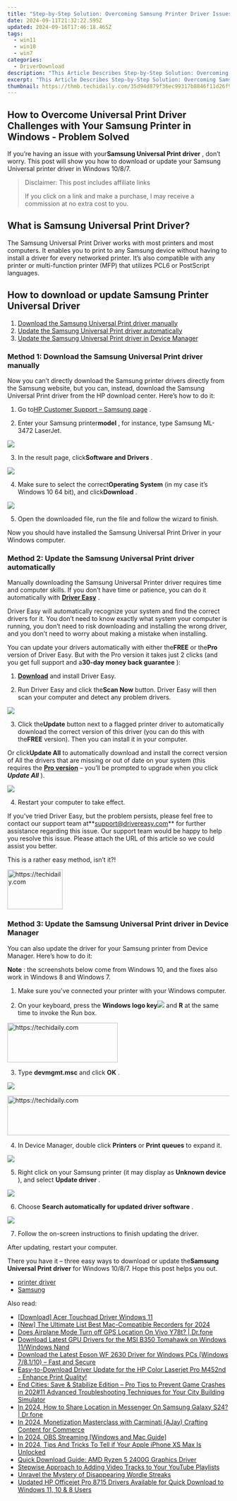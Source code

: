 ```yaml
---
title: "Step-by-Step Solution: Overcoming Samsung Printer Driver Issues in Windows Environments"
date: 2024-09-11T21:32:22.595Z
updated: 2024-09-16T17:46:18.465Z
tags:
  - win11
  - win10
  - win7
categories:
  - DriverDownload
description: "This Article Describes Step-by-Step Solution: Overcoming Samsung Printer Driver Issues in Windows Environments"
excerpt: "This Article Describes Step-by-Step Solution: Overcoming Samsung Printer Driver Issues in Windows Environments"
thumbnail: https://thmb.techidaily.com/35d94d879f36ec99317b8846f11d26f9aaf2a40f83fc7f425abd54c5d13338ca.jpg
---
```


## How to Overcome Universal Print Driver Challenges with Your Samsung Printer in Windows - Problem Solved

If you’re having an issue with your**Samsung Universal Print driver** , don’t worry. This post will show you how to download or update your Samsung Universal printer driver in Windows 10/8/7.

>  Disclaimer: This post includes affiliate links
>
>  If you click on a link and make a purchase, I may receive a commission at no extra cost to you.
>

## What is Samsung Universal Print Driver?

 The Samsung Universal Print Driver works with most printers and most computers. It enables you to print to any Samsung device without having to install a driver for every networked printer. It’s also compatible with any printer or multi-function printer (MFP) that utilizes PCL6 or PostScript languages.

## How to download or update Samsung Printer Universal Driver

1. [Download the Samsung Universal Print driver manually](https://tools.techidaily.com/drivereasy/download/)
2. [Update the Samsung Universal Print driver automatically](https://tools.techidaily.com/drivereasy/download/)
3. [Update the Samsung Universal Print driver in Device Manager](https://tools.techidaily.com/drivereasy/download/)

### Method 1: Download the Samsung Universal Print driver manually

 Now you can’t directly download the Samsung printer drivers directly from the Samsung website, but you can, instead, download the Samsung Universal Print driver from the HP download center. Here’s how to do it:

 1) Go to[HP Customer Support – Samsung page](https://support.hp.com/us-en/products/printers/samsung-printers) .

 2) Enter your Samsung printer**model** , for instance, type Samsung ML-3472 LaserJet.

![](https://images.drivereasy.com/wp-content/uploads/2018/06/img_5b28c45e867aa.jpg)

 3) In the result page, click**Software and Drivers** .

![](https://images.drivereasy.com/wp-content/uploads/2018/06/img_5b28c4367928f.jpg)

 4) Make sure to select the correct**Operating System** (in my case it’s Windows 10 64 bit), and click**Download** .

![](https://images.drivereasy.com/wp-content/uploads/2018/06/img_5b28c6c63b2bd.jpg)

 5) Open the downloaded file, run the file and follow the wizard to finish.

 Now you should have installed the Samsung Universal Print Driver in your Windows computer.

### Method 2: Update the Samsung Universal Print driver automatically

 Manually downloading the Samsung Universal Printer driver requires time and computer skills. If you don’t have time or patience, you can do it automatically with **[Driver Easy](https://tools.techidaily.com/drivereasy/download/)**  .

 Driver Easy will automatically recognize your system and find the correct drivers for it. You don’t need to know exactly what system your computer is running, you don’t need to risk downloading and installing the wrong driver, and you don’t need to worry about making a mistake when installing.

 You can update your drivers automatically with either the**FREE** or the**Pro** version of Driver Easy. But with the Pro version it takes just 2 clicks (and you get full support and a**30-day money back guarantee** ):

 1) **[Download](https://tools.techidaily.com/drivereasy/download/)**  and install Driver Easy.

 2) Run Driver Easy and click the**Scan Now** button. Driver Easy will then scan your computer and detect any problem drivers.

![](https://images.drivereasy.com/wp-content/uploads/2018/06/img_5b20bf24ea7df.jpg)

 3) Click the**Update** button next to a flagged printer driver to automatically download the correct version of this driver (you can do this with the**FREE** version). Then you can install it in your computer.

 Or click**Update All** to automatically download and install the correct version of All the drivers that are missing or out of date on your system (this requires the **[Pro version](https://tools.techidaily.com/drivereasy/download/)**  – you’ll be prompted to upgrade when you click **_Update All_** ).

![](https://images.drivereasy.com/wp-content/uploads/2018/06/img_5b28c6739aac2.jpg)

4) Restart your computer to take effect.

 If you’ve tried Driver Easy, but the problem persists, please feel free to contact our support team at**<support@drivereasy.com>** for further assistance regarding this issue. Our support team would be happy to help you resolve this issue. Please attach the URL of this article so we could assist you better.

 This is a rather easy method, isn’t it?!

<!-- affiliate ads begin -->
<a href="https://aligracehair.sjv.io/c/5597632/2135351/19272" target="_top" id="2135351">
  <img src="//a.impactradius-go.com/display-ad/19272-2135351" border="0" alt="https://techidaily.com" width="125" height="90"/>
</a>
<img height="0" width="0" src="https://aligracehair.sjv.io/i/5597632/2135351/19272" style="position:absolute;visibility:hidden;" border="0" />
<!-- affiliate ads end -->

### Method 3: Update the Samsung Universal Print driver in Device Manager

 You can also update the driver for your Samsung printer from Device Manager. Here’s how to do it:

**Note** : the screenshots below come from Windows 10, and the fixes also work in Windows 8 and Windows 7.

 1) Make sure you’ve connected your printer with your Windows computer.

 2) On your keyboard, press the   **Windows logo key![](https://images.drivereasy.com/wp-content/uploads/2017/09/img_59b0b16974940.png)**  and **R**   at the same time to invoke the Run box.

<!-- affiliate ads begin -->
<a href="https://bluettius.sjv.io/c/5597632/2139116/17108" target="_top" id="2139116">
  <img src="//a.impactradius-go.com/display-ad/17108-2139116" border="0" alt="https://techidaily.com" width="250" height="90"/>
</a>
<img height="0" width="0" src="https://bluettius.sjv.io/i/5597632/2139116/17108" style="position:absolute;visibility:hidden;" border="0" />
<!-- affiliate ads end -->

 3) Type **devmgmt.msc**   and click **OK** .

![](https://images.drivereasy.com/wp-content/uploads/2018/06/img_5b1f85504ee6f.jpg)

<!-- affiliate ads begin -->
<a href="https://ephamedtechinc.pxf.io/c/5597632/2120861/26400?prodsku=Saturn" target="_top" id="2120861">
  <img src="//a.impactradius-go.com/display-ad/26400-2120861" border="0" alt="https://techidaily.com" width="728" height="90"/>
</a>
<img height="0" width="0" src="https://ephamedtechinc.pxf.io/i/5597632/2120861/26400?prodsku=Saturn" style="position:absolute;visibility:hidden;" border="0" />
<!-- affiliate ads end -->

 4) In Device Manager, double click **Printers**   or **Print queues**   to expand it.

![](https://images.drivereasy.com/wp-content/uploads/2018/06/img_5b17a74442076.png)

 5) Right click on your Samsung printer (it may display as **Unknown device** ), and select **Update driver** .

![](https://images.drivereasy.com/wp-content/uploads/2018/06/img_5b17a789b323b.png)

 6) Choose **Search automatically for updated driver software** .

![](https://images.drivereasy.com/wp-content/uploads/2018/06/img_5b17a7a82a61c.jpg)

7) Follow the on-screen instructions to finish updating the driver.

After updating, restart your computer.

 There you have it – three easy ways to download or update the**Samsung Universal Print driver** for Windows 10/8/7\. Hope this post helps you out.

* [printer driver](https://tools.techidaily.com/drivereasy/download/)
* [Samsung](https://tools.techidaily.com/drivereasy/download/)

<ins class="adsbygoogle"
     style="display:block"
     data-ad-format="autorelaxed"
     data-ad-client="ca-pub-7571918770474297"
     data-ad-slot="1223367746"></ins>

<ins class="adsbygoogle"
     style="display:block"
     data-ad-client="ca-pub-7571918770474297"
     data-ad-slot="8358498916"
     data-ad-format="auto"
     data-full-width-responsive="true"></ins>

<span class="atpl-alsoreadstyle">Also read:</span>
<div><ul>
<li><a href="https://win-amazing.techidaily.com/download-acer-touchpad-driver-windows-11/"><u>[Download] Acer Touchpad Driver Windows 11</u></a></li>
<li><a href="https://screen-capture.techidaily.com/new-the-ultimate-list-best-mac-compatible-recorders-for-2024/"><u>[New] The Ultimate List Best Mac-Compatible Recorders for 2024</u></a></li>
<li><a href="https://fake-location.techidaily.com/does-airplane-mode-turn-off-gps-location-on-vivo-y78t-drfone-by-drfone-virtual-android/"><u>Does Airplane Mode Turn off GPS Location On Vivo Y78t? | Dr.fone</u></a></li>
<li><a href="https://win-amazing.techidaily.com/download-latest-gpu-drivers-for-the-msi-b350-tomahawk-on-windows-11windows-nand/"><u>Download Latest GPU Drivers for the MSI B350 Tomahawk on Windows 11/Windows Nand</u></a></li>
<li><a href="https://win-amazing.techidaily.com/download-the-latest-epson-wf-2630-driver-for-windows-pcs-windows-78110-fast-and-secure/"><u>Download the Latest Epson WF 2630 Driver for Windows PCs (Windows 7/8.1/10) – Fast and Secure</u></a></li>
<li><a href="https://win-amazing.techidaily.com/easy-to-download-driver-update-for-the-hp-color-laserjet-pro-m452nd-enhance-print-quality/"><u>Easy-to-Download Driver Update for the HP Color Laserjet Pro M452nd - Enhance Print Quality!</u></a></li>
<li><a href="https://win-blog.techidaily.com/end-cities-save-and-stabilize-edition-pro-tips-to-prevent-game-crashes-in-20211-advanced-troubleshooting-techniques-for-your-city-building-simulator/"><u>End Cities: Save & Stabilize Edition – Pro Tips to Prevent Game Crashes in 202#11 Advanced Troubleshooting Techniques for Your City Building Simulator</u></a></li>
<li><a href="https://review-topics.techidaily.com/in-2024-how-to-share-location-in-messenger-on-samsung-galaxy-s24-drfone-by-drfone-virtual-android/"><u>In 2024, How to Share Location in Messenger On Samsung Galaxy S24? | Dr.fone</u></a></li>
<li><a href="https://youtube-docs.techidaily.com/24-monetization-masterclass-with-carminati-ajay-crafting-content-for-commerce/"><u>In 2024, Monetization Masterclass with Carminati (AJay) Crafting Content for Commerce</u></a></li>
<li><a href="https://screen-video-capture.techidaily.com/in-2024-obs-streaming-windows-and-mac-guide/"><u>In 2024, OBS Streaming [Windows and Mac Guide]</u></a></li>
<li><a href="https://sim-unlock.techidaily.com/in-2024-tips-and-tricks-to-tell-if-your-apple-iphone-xs-max-is-unlocked-by-drfone-ios/"><u>In 2024, Tips And Tricks To Tell if Your Apple iPhone XS Max Is Unlocked</u></a></li>
<li><a href="https://win-amazing.techidaily.com/quick-download-guide-amd-ryzen-5-2400g-graphics-driver/"><u>Quick Download Guide: AMD Ryzen 5 2400G Graphics Driver</u></a></li>
<li><a href="https://extra-information.techidaily.com/stepwise-approach-to-adding-video-tracks-to-your-youtube-playlists/"><u>Stepwise Approach to Adding Video Tracks to Your YouTube Playlists</u></a></li>
<li><a href="https://games-able.techidaily.com/unravel-the-mystery-of-disappearing-wordle-streaks/"><u>Unravel the Mystery of Disappearing Wordle Streaks</u></a></li>
<li><a href="https://win-amazing.techidaily.com/updated-hp-officejet-pro-8715-drivers-available-for-quick-download-to-windows-11-10-and-8-users/"><u>Updated HP Officejet Pro 8715 Drivers Available for Quick Download to Windows 11, 10 & 8 Users</u></a></li>
</ul></div>

